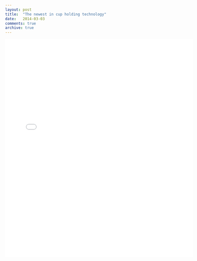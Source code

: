 ```yaml
---
layout: post
title:  "The newest in cup holding technology"
date:   2014-03-03
comments: true
archive: true
---
```


<iframe src="//instagram.com/p/lFYzoZIqh5/embed/" width="612" height="710" frameborder="0" scrolling="no" allowtransparency="true"></iframe>